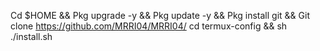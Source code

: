 Cd $HOME &&
Pkg upgrade -y &&
Pkg update -y &&
Pkg install git &&
Git clone https://github.com/MRRI04/MRRI04/
cd termux-config &&
sh ./install.sh
